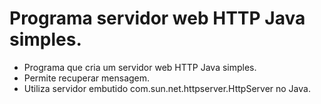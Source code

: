 # Programa servidor web HTTP Java simples.

- Programa que cria um servidor web HTTP Java simples.
- Permite recuperar mensagem.
- Utiliza servidor embutido com.sun.net.httpserver.HttpServer no Java.
